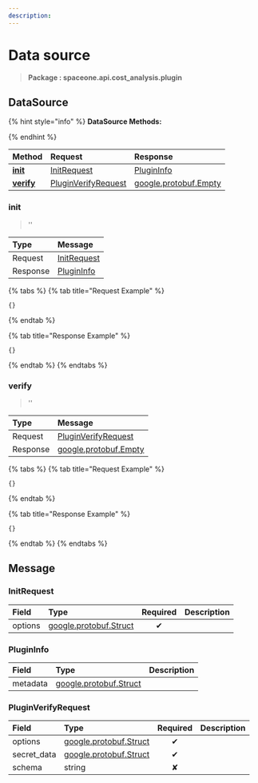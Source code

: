 ```yaml
---
description:  
---
```

# Data source

>  **Package : spaceone.api.cost_analysis.plugin**

## DataSource

{% hint style="info" %}
**DataSource Methods:**

{%  endhint %}


| Method | Request | Response |
| :----- | :-------- | :-------- |
| [**init**](data-source.md#init)|   [InitRequest](data-source.md#initrequest) |   [PluginInfo](data-source.md#plugininfo) |
| [**verify**](data-source.md#verify)|   [PluginVerifyRequest](data-source.md#pluginverifyrequest) |  [google.protobuf.Empty](https://github.com/protocolbuffers/protobuf/blob/master/src/google/protobuf/empty.proto)| 
 

 
### init

> ''

| Type | Message |
| :--- | :--- |
| Request | [InitRequest](data-source.md#initrequest) |
| Response |  [PluginInfo](data-source.md#plugininfo)  |
{% tabs %}
{% tab title="Request Example" %}
```text
{}
```
{% endtab %}

{% tab title="Response Example" %}
```text
{}
```
{% endtab %}
{% endtabs %}
 
 

 
### verify

> ''

| Type | Message |
| :--- | :--- |
| Request | [PluginVerifyRequest](data-source.md#pluginverifyrequest) |
| Response | [google.protobuf.Empty](https://github.com/protocolbuffers/protobuf/blob/master/src/google/protobuf/empty.proto) |
{% tabs %}
{% tab title="Request Example" %}
```text
{}
```
{% endtab %}

{% tab title="Response Example" %}
```text
{}
```
{% endtab %}
{% endtabs %}


## 

## Message

### InitRequest
| Field | Type | Required | Description |
| :--- | :--- | :---: | :--- |
| options |[google.protobuf.Struct](https://github.com/protocolbuffers/protobuf/blob/master/src/google/protobuf/struct.proto)|✔| |

### PluginInfo
| Field | Type |  Description |
| :--- | :--- | :--- |
| metadata |[google.protobuf.Struct](https://github.com/protocolbuffers/protobuf/blob/master/src/google/protobuf/struct.proto) | |

### PluginVerifyRequest
| Field | Type | Required | Description |
| :--- | :--- | :---: | :--- |
| options |[google.protobuf.Struct](https://github.com/protocolbuffers/protobuf/blob/master/src/google/protobuf/struct.proto)|✔| |
| secret_data |[google.protobuf.Struct](https://github.com/protocolbuffers/protobuf/blob/master/src/google/protobuf/struct.proto)|✔| |
| schema |string|✘| |
